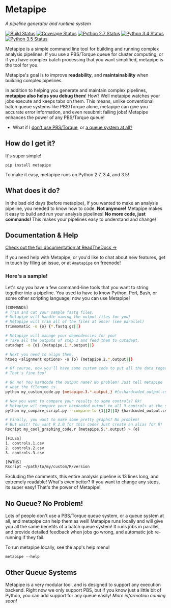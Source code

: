 # Metapipe

*A pipeline generator and runtime system*

[![Build Status](https://travis-ci.org/TorkamaniLab/metapipe.svg)](https://travis-ci.org/TorkamaniLab/metapipe)
[![Coverage Status](https://coveralls.io/repos/github/TorkamaniLab/metapipe/badge.svg?branch=master)](https://coveralls.io/github/TorkamaniLab/metapipe?branch=master)
[![Python 2.7 Status](https://img.shields.io/badge/Python-2.7-brightgreen.svg)](https://img.shields.io/badge/Python-2.7-blue.svg)
[![Python 3.4 Status](https://img.shields.io/badge/Python-3.4-brightgreen.svg)](https://img.shields.io/badge/Python-3.4-blue.svg)
[![Python 3.5 Status](https://img.shields.io/badge/Python-3.5-brightgreen.svg)](https://img.shields.io/badge/Python-3.5-blue.svg)


Metapipe is a simple command line tool for building and running complex analysis pipelines. If you use a PBS/Torque queue for cluster computing, or if you have complex batch processing that you want simplified, metapipe is the tool for you.

Metapipe's goal is to improve **readability**, and **maintainability** when building complex pipelines.

In addition to helping you generate and maintain complex pipelines, **metapipe also helps you debug them**! How? Well metapipe watches your jobs execute and keeps tabs on them. This means, unlike conventional batch queue systems like PBS/Torque alone, metapipe can give you accurate error information, and even resubmit failing jobs! Metapipe enhances the power of any PBS/Torque queue! 

- What if I [don't use PBS/Torque](#other-queue-systems), or [a queue system at all?](#no-queue-no-problem)


## How do I get it?

It's super simple!

`pip install metapipe`
 
To make it easy, metapipe runs on Python 2.7, 3.4, and 3.5!
 

## What does it do?

In the bad old days (before metapipe), if you wanted to make an analysis pipeline, you needed to know how to code. **Not anymore!** Metapipe makes it easy to build and run your analysis pipelines! **No more code, just commands!** This makes your pipelines easy to understand and change!


## Documentation & Help

[Check out the full documentation at ReadTheDocs &#8594;](http://metapipe.readthedocs.org/en/latest/index.html) 

If you need help with Metapipe, or you'd like to chat about new features, get in touch by filing an issue, or at `#metapipe` on freenode!


### Here's a sample!

Let's say you have a few command-line tools that you want to string together into a pipeline. You used to have to know Python, Perl, Bash, or some other scripting language; now you can use Metapipe!

```bash
[COMMANDS]
# Trim and cut your sample fastq files.
# Metapipe will handle naming the output files for you!
# Metapipe will trim all of the files at once! (see parallel)
trimmomatic -o {o} {*.fastq.gz||}

# Metapipe will manage your dependencies for you!
# Take all the outputs of step 1 and feed them to cutadapt.
cutadapt -o {o} {metapipe.1.*.output||}

# Next you need to align them.
htseq <alignment options> -o {o} {metapipe.2.*.output||}

# Of course, now you'll have some custom code to put all the data together. 
# That's fine too!

# Oh no! You hardcode the output name? No problem! Just tell metapipe 
# what the filename is.
python my_custom_code.py {metapipe.3.*.output,} #{o:hardcoded_output.csv}

# Now you want to compare your results to some controls? Ok!
# Metapipe wil compare your hardcoded_output to all 3 controls at the same time!
python my_compare_script.py --compare-to {1||2||3} {hardcoded_output.csv} 

# Finally, you want to make some pretty graphs? No problem!
# But wait! You want R 2.0 for this code? Just create an alias for R!
Rscript my_cool_graphing_code.r {metapipe.5.*.output} > {o}

[FILES]
1. controls.1.csv
2. controls.2.csv
3. controls.3.csv

[PATHS]
Rscript ~/path/to/my/custom/R/version
```
   
Excluding the comments, this entire analysis pipeline is 13 lines long, and extremely readable! What's even better? If you want to change any steps, its super easy! That's the power of Metapipe!


## No Queue? No Problem!

Lots of people don't use a PBS/Torque queue system, or a queue system at all, and metapipe can help them as well! Metapipe runs locally and will give you all the same benefits of a batch queue system! It runs jobs in parallel, and provide detailed feedback when jobs go wrong, and automatic job re-running if they fail.

To run metapipe locally, see the app's help menu!

`metapipe --help`


## Other Queue Systems

Metapipe is a very modular tool, and is designed to support any execution backend. Right now we only support PBS, but if you know just a little bit of Python, you can add support for any queue easily! *More information coming soon!*
